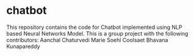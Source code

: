 # chatbot
This repository contains the code for Chatbot implemented using NLP based Neural Networks Model. This is a group project with the following contributors:
Aanchal Chaturvedi
Marie Soehl Coolsaet
Bhavana Kunapareddy
